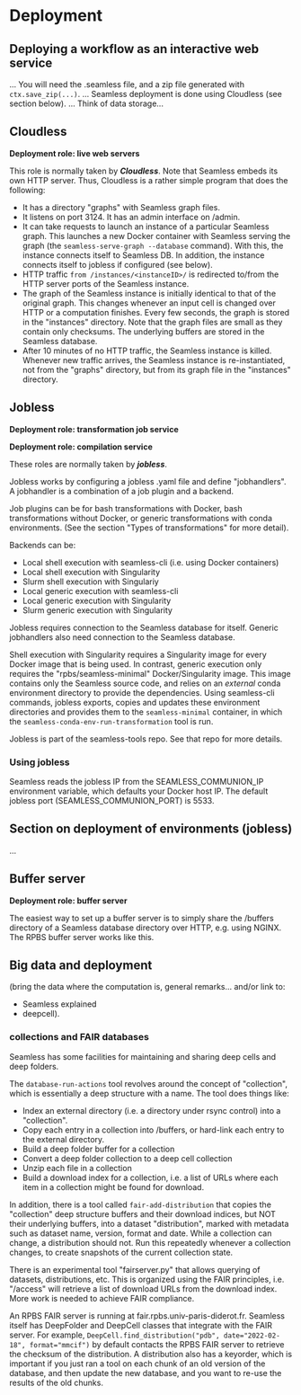 # Deployment

<!--

**Deployment role: transformation job service**. Needs to support as many types of 
transformations as possible. It must also support the cancellation of jobs.

**Deployment role: transformation result service**. Store transformation-to-result mapping.

**Deployment role: compilation service**. Store mapping of source code (C/C++) to compiled binary.
 

### E3. Deployment

Intro:
- Graph+zip
- serve-graph

Intermediate:
- Python deep down: link to low-level
- Communion
- Databases
- Buffer server
- Cloudless and jobless

In-depth:
- Computation where the data is 
- Federation. Link: provenance

-->

## Deploying a workflow as an interactive web service
...
You will need the .seamless file, and a zip file generated with `ctx.save_zip(...)`.
...
Seamless deployment is done using Cloudless (see section below).
...
Think of data storage...

## Cloudless

**Deployment role: live web servers**

This role is normally taken by ***Cloudless***. Note that Seamless embeds its own HTTP server. Thus, Cloudless is a rather simple program that does the following:

- It has a directory "graphs" with Seamless graph files.
- It listens on port 3124. It has an admin interface on /admin.
- It can take requests to launch an instance of a particular Seamless graph.
  This launches a new Docker container with Seamless serving the graph (the `seamless-serve-graph --database` command). With this, the instance connects itself to Seamless DB. In addition, the instance connects itself to jobless if configured (see below).
- HTTP traffic `from /instances/<instanceID>/` is redirected to/from the HTTP server ports of the Seamless instance.
- The graph of the Seamless instance is initially identical to that of the original graph. This changes whenever an input cell is changed over HTTP or a computation finishes. Every few seconds, the graph is stored in the "instances" directory. Note that the graph files are small as they contain only checksums. The underlying buffers are stored in the Seamless database.
- After 10 minutes of no HTTP traffic, the Seamless instance is killed. Whenever new traffic arrives, the Seamless instance is re-instantiated, not from the "graphs" directory, but from its graph file in the "instances" directory.

## Jobless

**Deployment role: transformation job service**

**Deployment role: compilation service**

These roles are normally taken by ***jobless***.

Jobless works by configuring a jobless .yaml file and define "jobhandlers". A jobhandler is a combination of a job plugin and a backend.

Job plugins can be for bash transformations with Docker, bash transformations without Docker, or generic transformations with conda environments. (See the section "Types of transformations" for more detail).

Backends can be:

- Local shell execution with seamless-cli (i.e. using Docker containers)
- Local shell execution with Singularity
- Slurm shell execution with Singulariy
- Local generic execution with seamless-cli
- Local generic execution with Singularity
- Slurm generic execution with Singularity

Jobless requires connection to the Seamless database for itself. Generic jobhandlers also need connection to the Seamless database.

Shell execution with Singularity requires a Singularity image for every Docker image that is being used. In contrast, generic execution only requires the "rpbs/seamless-minimal" Docker/Singularity image. This image contains only the Seamless source code, and relies on an *external* conda environment directory to provide the dependencies. Using seamless-cli commands, jobless exports, copies and updates these environment directories and provides them to the `seamless-minimal` container, in which the
`seamless-conda-env-run-transformation` tool is run.

Jobless is part of the seamless-tools repo. See that repo for more details.

### Using jobless

Seamless reads the jobless IP from the SEAMLESS_COMMUNION_IP environment  variable, which defaults your Docker host IP. The default jobless port (SEAMLESS_COMMUNION_PORT) is 5533.

## Section on deployment of environments (jobless)
...

## Buffer server

**Deployment role: buffer server**

The easiest way to set up a buffer server is to simply share the /buffers directory of a Seamless database directory over HTTP, e.g. using NGINX. The RPBS buffer server works like this.

## Big data and deployment

(bring the data where the computation is, general remarks... and/or link to:
- Seamless explained
- deepcell).

### collections and FAIR databases

Seamless has some facilities for maintaining and sharing deep cells and deep folders.

The `database-run-actions` tool revolves around the concept of "collection", which is essentially a deep structure with a name.
The tool does things like:

- Index an external directory (i.e. a directory under rsync control)
  into a "collection".
- Copy each entry in a collection into /buffers, or hard-link each entry
  to the external directory.
- Build a deep folder buffer for a collection
- Convert a deep folder collection to a deep cell collection
- Unzip each file in a collection
- Build a download index for a collection, i.e. a list of URLs where
  each item in a collection might be found for download.

In addition, there is a tool called `fair-add-distribution` that copies the "collection" deep structure buffers and their download indices, but NOT their underlying buffers, into a dataset "distribution", marked with metadata such as dataset name, version, format and date.  While a collection can change, a distribution should not. Run this repeatedly whenever a collection changes, to create snapshots of the current collection state. 

There is an experimental tool "fairserver.py" that allows querying of datasets, distributions, etc. This is organized using the FAIR principles, i.e. "/access" will retrieve a list of download URLs from the download index. More work is needed to achieve FAIR compliance.

An RPBS FAIR server is running at fair.rpbs.univ-paris-diderot.fr.
Seamless itself has DeepFolder and DeepCell classes that integrate with the FAIR server. For example, `DeepCell.find_distribution("pdb", date="2022-02-18", format="mmcif")` by default contacts the RPBS FAIR server to retrieve the checksum of the distribution. A distribution also has a keyorder, which is important if you just ran a tool on each chunk of an old version of the database, and then update the new database, and you want to re-use the results of the old chunks.
